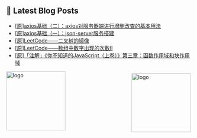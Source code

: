 ## 📕 Latest Blog Posts

<!-- BLOG-POST-LIST:START -->
- [[原]axios基础（二）：axios对服务器端进行增删改查的基本用法](https://blog.csdn.net/sinat_41696687/article/details/114868933)
- [[原]axios基础（一）：json-server服务搭建](https://blog.csdn.net/sinat_41696687/article/details/114867227)
- [[原]LeetCode——二叉树的镜像](https://blog.csdn.net/sinat_41696687/article/details/114866814)
- [[原]LeetCode——数组中数字出现的次数II](https://blog.csdn.net/sinat_41696687/article/details/114818338)
- [[原]「注解」《你不知道的JavaScript（上卷）》第三章：函数作用域和块作用域](https://blog.csdn.net/sinat_41696687/article/details/114800729)
<!-- BLOG-POST-LIST:END -->
<img src="https://github-readme-stats.vercel.app/api?username=qq1120637483&show_icons=true" alt="logo" height="160" align="right" style="margin: 5px; margin-bottom: 20px;" />

<img src="https://github-profile-trophy.vercel.app/?username=qq1120637483&theme=flat&column=7" alt="logo" height="160" align="center" style="margin: auto; margin-bottom: 20px;" />


<!--
**qq1120637483/qq1120637483** is a ✨ _special_ ✨ repository because its `README.md` (this file) appears on your GitHub profile.

Here are some ideas to get you started:

- 🔭 I’m currently working on ...
- 🌱 I’m currently learning ...
- 👯 I’m looking to collaborate on ...
- 🤔 I’m looking for help with ...
- 💬 Ask me about ...
- 📫 How to reach me: ...
- 😄 Pronouns: ...
- ⚡ Fun fact: ...
-->
